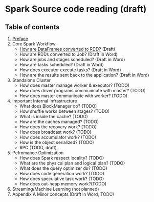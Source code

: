 # Spark Source code reading (draft)
## Table of contents
1. [Preface](preface.md)
2. Core Spark Workflow
   * [How are DataFrames converted to RDD?](workflow/df2rdd.md) (Draft)
   * How are RDDs converted to Job? (Draft in Word)
   * How are jobs and stages scheduled? (Draft in Word)
   * How are tasks scheduled? (Draft in Word)
   * How does executor execute tasks? (Draft in Word)
   * How are the results sent back to the application? (Draft in Word)
3. Standalone Cluster
   * How does master manage worker & executor? (TODO)
   * How does driver programs communicate with master? (TODO) 
   * How does master communicate with worker? (TODO)
4. Important Internal Infrastructure
   * What does BlockManager do? (TODO)
   * How shuffle works between stages? (TODO)
   * What is inside the cache? (TODO)
   * How are the caches managed? (TODO)
   * How does the recovery work? (TODO)
   * How does broadcast work? (TODO)
   * How does accumulator work? (TODO)
   * How is the object serialized? (TODO)
   * RPC (TODO, draft)
5. Pefromance Optimization
   * How does Spark respect locality? (TODO)
   * What are the physical plan and logical plan? (TODO)
   * What does the query optimizer do? (TODO)
   * How does code generation work? (TODO)
   * How does speculative task work? (TODO)
   * How does out-heap memory work?(TODO)
6. Streaming/Machine Learning (not planned)
7. Appendix A Minor concepts (Draft in Word, TODO)